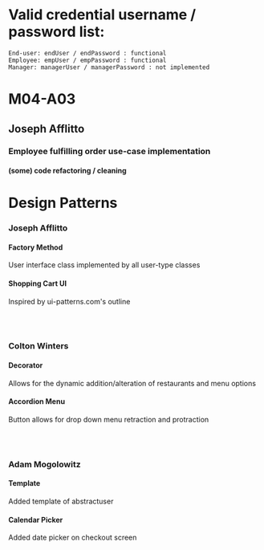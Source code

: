  <h1>Valid credential username / password list:</h1>

    End-user: endUser / endPassword : functional
    Employee: empUser / empPassword : functional
    Manager: managerUser / managerPassword : not implemented

<h1>M04-A03</h1>
<h2>Joseph Afflitto</h2>
<h3>Employee fulfilling order use-case implementation</h3>
<h4>(some) code refactoring / cleaning</h4>


<h1>Design Patterns</h1>
<h3>Joseph Afflitto</h3>
<h4>Factory Method</h4>
User interface class implemented by all user-type classes
<h4>Shopping Cart UI</h4>
Inspired by ui-patterns.com's outline

<br><br>

<h3>Colton Winters</h3>
<h4>Decorator</h4>
Allows for the dynamic addition/alteration of restaurants and menu options
<h4>Accordion Menu</h4>
Button allows for drop down menu retraction and protraction

<br><br>

<h3>Adam Mogolowitz</h3>
<h4>Template</h4>
Added template of abstractuser 
<h4>Calendar Picker</h4>
Added date picker on checkout screen 